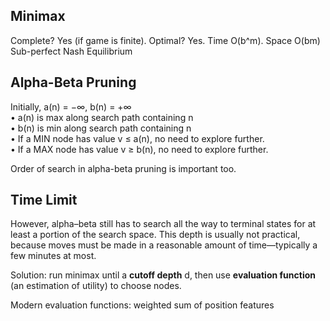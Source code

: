 <h2>Minimax</h2>

Complete? Yes (if game is finite). Optimal? Yes. Time O(b^m). Space O(bm)<br>
Sub-perfect Nash Equilibrium

<h2>Alpha-Beta Pruning</h2>

Initially, a(n) = −∞, b(n) = +∞ <br>
• a(n) is max along search path containing n<br>
• b(n) is min along search path containing n<br>
• If a MIN node has value v ≤ a(n), no need to
explore further.<br>
• If a MAX node has value v ≥ b(n), no need to
explore further.

Order of search in alpha-beta pruning is important too.

<h2>Time Limit</h2>

However, alpha–beta still has to search all the way
to terminal states for at least a portion of the search space. This depth is usually not practical,
because moves must be made in a reasonable amount of time—typically a few minutes at
most.

Solution: run minimax until a <b>cutoff depth</b> d, then use <b>evaluation function</b> (an estimation of utility) to choose nodes.

Modern evaluation functions: weighted sum of
position features
